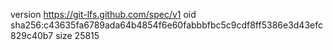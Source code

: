 version https://git-lfs.github.com/spec/v1
oid sha256:c43635fa6789ada64b4854f6e60fabbbfbc5c9cdf8ff5386e3d43efc829c40b7
size 25815

